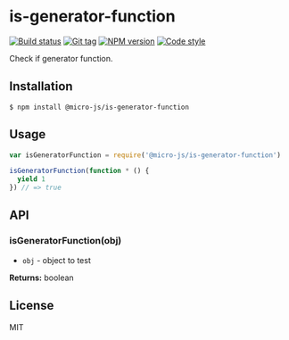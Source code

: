 
# is-generator-function

[![Build status][travis-image]][travis-url]
[![Git tag][git-image]][git-url]
[![NPM version][npm-image]][npm-url]
[![Code style][standard-image]][standard-url]

Check if generator function.

## Installation

    $ npm install @micro-js/is-generator-function

## Usage

```js
var isGeneratorFunction = require('@micro-js/is-generator-function')

isGeneratorFunction(function * () {
  yield 1
}) // => true
```

## API

### isGeneratorFunction(obj)

- `obj` - object to test

**Returns:** boolean

## License

MIT

[travis-image]: https://img.shields.io/travis/micro-js/is-generator-function.svg?style=flat-square
[travis-url]: https://travis-ci.org/micro-js/is-generator-function
[git-image]: https://img.shields.io/github/tag/micro-js/is-generator-function.svg
[git-url]: https://github.com/micro-js/is-generator-function
[standard-image]: https://img.shields.io/badge/code%20style-standard-brightgreen.svg?style=flat
[standard-url]: https://github.com/feross/standard
[npm-image]: https://img.shields.io/npm/v/@micro-js/is-generator-function.svg?style=flat-square
[npm-url]: https://npmjs.org/package/@micro-js/is-generator-function
